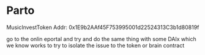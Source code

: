 # Parto

MusicInvestToken Addr: 0x1E9b2AAf45F753995001d22524313C3b1d80819f





go to the onlin eportal and try and do the same thing with some DAIx which we know works to try to isolate the issue to the token or brain contract